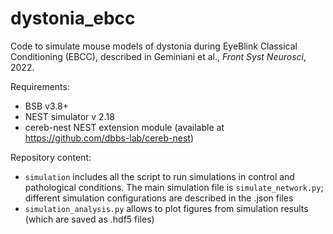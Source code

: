 # dystonia_ebcc
Code to simulate mouse models of dystonia during EyeBlink Classical Conditioning (EBCC), described in Geminiani et al., *Front Syst Neurosci*, 2022.

Requirements:
- BSB v3.8+
- NEST simulator v 2.18
- cereb-nest NEST extension module (available at https://github.com/dbbs-lab/cereb-nest)

Repository content:
- `simulation` includes all the script to run simulations in control and pathological conditions. The main simulation file is `simulate_network.py`; different simulation configurations are described in the .json files
- `simulation_analysis.py` allows to plot figures from simulation results (which are saved as .hdf5 files) 
